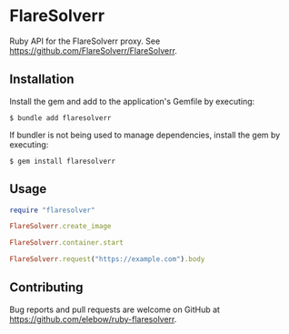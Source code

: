 # FlareSolverr

Ruby API for the FlareSolverr proxy. See <https://github.com/FlareSolverr/FlareSolverr>.

## Installation

Install the gem and add to the application's Gemfile by executing:

    $ bundle add flaresolverr

If bundler is not being used to manage dependencies, install the gem by executing:

    $ gem install flaresolverr

## Usage

```ruby
require "flaresolver"

FlareSolverr.create_image

FlareSolverr.container.start

FlareSolverr.request("https://example.com").body
```

## Contributing

Bug reports and pull requests are welcome on GitHub at https://github.com/elebow/ruby-flaresolverr.
